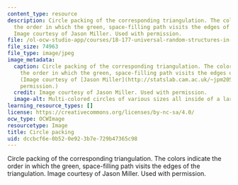 ```yaml
---
content_type: resource
description: Circle packing of the corresponding triangulation. The colors indicate
  the order in which the green, space-filling path visits the edges of the triangulation.
  Image courtesy of Jason Miller. Used with permission.
file: /ol-ocw-studio-app/courses/18-177-universal-random-structures-in-2d-fall-2015/dccbcf6e0b520e923b7e729b47365c98_18-177f15.jpg
file_size: 74963
file_type: image/jpeg
image_metadata:
  caption: Circle packing of the corresponding triangulation. The colors indicate
    the order in which the green, space-filling path visits the edges of the triangulation.
    (Image courtesy of [Jason Miller](http://statslab.cam.ac.uk/~jpm205/). Used with
    permission.)
  credit: Image courtesy of Jason Miller. Used with permission.
  image-alt: Multi-colored circles of various sizes all inside of a larger circle.
learning_resource_types: []
license: https://creativecommons.org/licenses/by-nc-sa/4.0/
ocw_type: OCWImage
resourcetype: Image
title: Circle packing
uid: dccbcf6e-0b52-0e92-3b7e-729b47365c98
---
```

Circle packing of the corresponding triangulation. The colors indicate the order in which the green, space-filling path visits the edges of the triangulation. Image courtesy of Jason Miller. Used with permission.